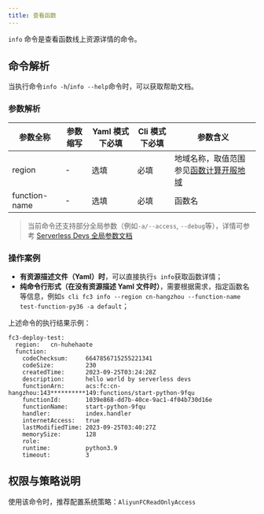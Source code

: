 ```yaml
---
title: 查看函数
---
```


`info` 命令是查看函数线上资源详情的命令。

## 命令解析

当执行命令`info -h`/`info --help`命令时，可以获取帮助文档。

### 参数解析

| 参数全称      | 参数缩写 | Yaml 模式下必填 | Cli 模式下必填 | 参数含义                                                                                       |
| ------------- | -------- | --------------- | -------------- | ---------------------------------------------------------------------------------------------- |
| region        | -        | 选填            | 必填           | 地域名称，取值范围参见[函数计算开服地域](https://help.aliyun.com/document_detail/2512917.html) |
| function-name | -        | 选填            | 必填           | 函数名                                                                                         |

> 当前命令还支持部分全局参数（例如`-a/--access`, `--debug`等），详情可参考 [Serverless Devs 全局参数文档](../../builtin/index.md)

### 操作案例

- **有资源描述文件（Yaml）时**，可以直接执行`s info`获取函数详情；
- **纯命令行形式（在没有资源描述 Yaml 文件时）**，需要根据需求，指定函数名等信息，例如`s cli fc3 info --region cn-hangzhou --function-name test-function-py36 -a default`；

上述命令的执行结果示例：

```text
fc3-deploy-test:
  region:   cn-huhehaote
  function:
    codeChecksum:     6647856715255221341
    codeSize:         230
    createdTime:      2023-09-25T03:24:28Z
    description:      hello world by serverless devs
    functionArn:      acs:fc:cn-hangzhou:143**********149:functions/start-python-9fqu
    functionId:       1039e868-dd7b-40ce-9ac1-4f04b730d16e
    functionName:     start-python-9fqu
    handler:          index.handler
    internetAccess:   true
    lastModifiedTime: 2023-09-25T03:40:27Z
    memorySize:       128
    role:
    runtime:          python3.9
    timeout:          3
```

## 权限与策略说明

使用该命令时，推荐配置系统策略：`AliyunFCReadOnlyAccess`
